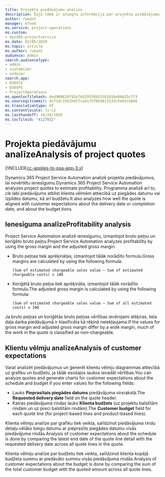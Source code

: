 ```yaml
---
title: Projekta piedāvājumu analīze
description: Šajā tēmā ir sniegta informācija par projekta piedāvājumu analīzi.
author: rumant
manager: kfend
ms.service: project-operations
ms.custom:
- dyn365-projectservice
ms.date: 03/05/2019
ms.topic: article
ms.author: rumant
audience: Admin
search.audienceType:
- admin
- customizer
- enduser
search.app:
- D365CE
- D365PS
- ProjectOperations
ms.openlocfilehash: 6ed900620f92e76d293f6b533b101be94b25cff3
ms.sourcegitcommit: 4cf1dc1561b92fca4175f0b3813133c5e63ce8e6
ms.translationtype: HT
ms.contentlocale: lv-LV
ms.lasthandoff: 10/28/2020
ms.locfileid: "4127032"
---
```

# <a name="analysis-of-project-quotes"></a><span data-ttu-id="d089f-103">Projekta piedāvājumu analīze</span><span class="sxs-lookup"><span data-stu-id="d089f-103">Analysis of project quotes</span></span>

[!INCLUDE[cc-applies-to-psa-app-3.x](../includes/cc-applies-to-psa-app-3x.md)]

<span data-ttu-id="d089f-104">Dynamics 365 Project Service Automation analizē projekta piedāvājumus, lai novērtētu ienesīgumu.</span><span class="sxs-lookup"><span data-stu-id="d089f-104">Dynamics 365 Project Service Automation analyzes project quotes to estimate profitability.</span></span> <span data-ttu-id="d089f-105">Programma analizē arī to, cik labi piedāvājums atbilst klienta vēlmēm attiecībā uz piegādes datumu vai izpildes datumu, kā arī budžetu.</span><span class="sxs-lookup"><span data-stu-id="d089f-105">It also analyzes how well the quote is aligned with customer expectations about the delivery date or completion date, and about the budget.tions.</span></span>

## <a name="profitability-analysis"></a><span data-ttu-id="d089f-106">Ienesīguma analīze</span><span class="sxs-lookup"><span data-stu-id="d089f-106">Profitability analysis</span></span>

<span data-ttu-id="d089f-107">Project Service Automation analizē ienesīgumu, izmantojot bruto peļņu un koriģēto bruto peļņu.</span><span class="sxs-lookup"><span data-stu-id="d089f-107">Project Service Automation analyzes profitability by using the gross margin and the adjusted gross margin.</span></span>

- <span data-ttu-id="d089f-108">Bruto peļņas tiek aprēķinātas, izmantojot tālāk norādīto formulu.</span><span class="sxs-lookup"><span data-stu-id="d089f-108">Gross margins are calculated by using the following formula:</span></span>

  `
    (Sum of estimated chargeable sales value – Sum of estimated chargeable costs) x 100
  `
- <span data-ttu-id="d089f-109">Koriģētā bruto peļņa tiek aprēķināta, izmantojot tālāk norādīto formulu.</span><span class="sxs-lookup"><span data-stu-id="d089f-109">The adjusted gross margin is calculated by using the following formula:</span></span>

  `
    (Sum of estimated chargeable sales value – Sum of all estimated costs) x 100
  `

<span data-ttu-id="d089f-110">Ja bruto peļņas un koriģētās bruto peļņas vērtības ievērojami atšķiras, liela daļa darba piedāvājumā ir klasificēta kā rēķinā neiekļaujama.</span><span class="sxs-lookup"><span data-stu-id="d089f-110">If the values for gross margin and adjusted gross margin differ by a wide margin, much of the work in the quote is classified as non-chargeable.</span></span>

## <a name="analysis-of-customer-expectations"></a><span data-ttu-id="d089f-111">Klientu vēlmju analīze</span><span class="sxs-lookup"><span data-stu-id="d089f-111">Analysis of customer expectations</span></span>

<span data-ttu-id="d089f-112">Varat analizēt piedāvājumus un ģenerēt klientu vēlmju diagrammas attiecībā uz grafiku un budžetu, ja tālāk esošajos laukos ievadāt vērtības.</span><span class="sxs-lookup"><span data-stu-id="d089f-112">You can analyze quotes and generate charts for customer expectations about the schedule and budget if you enter values for the following fields:</span></span>

- <span data-ttu-id="d089f-113">Lauks **Pieprasītais piegādes datums** piedāvājuma virsrakstā.</span><span class="sxs-lookup"><span data-stu-id="d089f-113">The **Requested delivery date** field on the quote header.</span></span>
- <span data-ttu-id="d089f-114">Katras piedāvājuma rindas lauks **Klienta budžets** (uz projektu balstītām rindām un uz preci balstītām rindām).</span><span class="sxs-lookup"><span data-stu-id="d089f-114">The **Customer budget** field for each quote line (for project-based lines and product-based lines).</span></span>

<span data-ttu-id="d089f-115">Klienta vēlmju analīze par grafiku tiek veikta, salīdzinot piedāvājuma rindu detaļu vēlāko beigu datumu ar pieprasīto piegādes datumu visās piedāvājuma rindās.</span><span class="sxs-lookup"><span data-stu-id="d089f-115">Analysis of customer expectations about the schedule is done by comparing the latest end date of the quote line detail with the requested delivery date across all quote lines in the quote.</span></span>

<span data-ttu-id="d089f-116">Klienta vēlmju analīze par budžetu tiek veikta, salīdzinot klienta kopējā budžeta summu ar piedāvāto summu visās piedāvājuma rindās.</span><span class="sxs-lookup"><span data-stu-id="d089f-116">Analysis of customer expectations about the budget is done by comparing the sum of the total customer budget with the quoted amount across all quote lines.</span></span>
